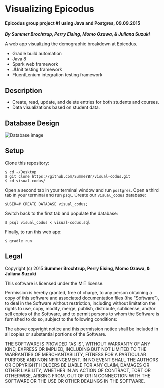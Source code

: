 # Visualizing Epicodus

#### Epicodus group project #1 using Java and Postgres, 09.09.2015
**_By Summer Brochtrup, Perry Eising, Momo Ozawa, & Juliana Suzuki_**

A web app visualizing the demographic breakdown at Epicodus.
* Gradle build automation
* Java 8
* Spark web framework
* JUnit testing framework
* FluentLenium integration testing framework

## Description
* Create, read, update, and delete entries for both students and courses.
* Data visualizations based on student data.


## Database Design
![Database image](https://github.com/SummerBr/visual-codus/blob/master/database-design.png)


## Setup
Clone this repository:
```
$ cd ~/Desktop
$ git clone https://github.com/SummerBr/visual-codus.git
$ cd visual-codus/
```

Open a second tab in your terminal window and run `postgres`. Open a third tab in your terminal and run `psql`. Create our `visual_codus` database:
```
$USER=# CREATE DATABASE visual_codus;
```

Switch back to the first tab and populate the database:
```
$ psql visual_codus < visual-codus.sql
```

Finally, to run this web app:
```
$ gradle run
```


## Legal
Copyright (c) 2015 **Summer Brochtrup, Perry Eising, Momo Ozawa, & Juliana Suzuki**

This software is licensed under the MIT license.

Permission is hereby granted, free of charge, to any person obtaining a copy
of this software and associated documentation files (the "Software"), to deal
in the Software without restriction, including without limitation the rights
to use, copy, modify, merge, publish, distribute, sublicense, and/or sell
copies of the Software, and to permit persons to whom the Software is
furnished to do so, subject to the following conditions:

The above copyright notice and this permission notice shall be included in
all copies or substantial portions of the Software.

THE SOFTWARE IS PROVIDED "AS IS", WITHOUT WARRANTY OF ANY KIND, EXPRESS OR
IMPLIED, INCLUDING BUT NOT LIMITED TO THE WARRANTIES OF MERCHANTABILITY,
FITNESS FOR A PARTICULAR PURPOSE AND NONINFRINGEMENT. IN NO EVENT SHALL THE
AUTHORS OR COPYRIGHT HOLDERS BE LIABLE FOR ANY CLAIM, DAMAGES OR OTHER
LIABILITY, WHETHER IN AN ACTION OF CONTRACT, TORT OR OTHERWISE, ARISING FROM,
OUT OF OR IN CONNECTION WITH THE SOFTWARE OR THE USE OR OTHER DEALINGS IN
THE SOFTWARE.
